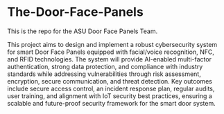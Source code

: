 # The-Door-Face-Panels

This is the repo for the ASU Door Face Panels Team.

This project aims to design and implement a robust cybersecurity system for smart Door Face
Panels equipped with facial/voice recognition, NFC, and RFID technologies. The system will
provide AI-enabled multi-factor authentication, strong data protection, and compliance with
industry standards while addressing vulnerabilities through risk assessment, encryption, secure
communication, and threat detection. Key outcomes include secure access control, an incident
response plan, regular audits, user training, and alignment with IoT security best practices,
ensuring a scalable and future-proof security framework for the smart door system.
